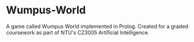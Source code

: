 # Wumpus-World
A game called Wumpus World implemented in Prolog. Created for a graded coursework as part of NTU's CZ3005 Artificial Intelligence.
